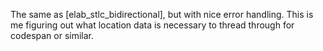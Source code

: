 The same as [elab_stlc_bidirectional], but with nice error handling. This is me figuring out what location data is necessary to thread through for codespan or similar.
